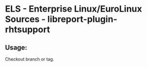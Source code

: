 # ELS - Enterprise Linux/EuroLinux Sources - libreport-plugin-rhtsupport 
## Usage:
  Checkout branch or tag.
